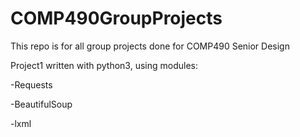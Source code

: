 # COMP490GroupProjects
This repo is for all group projects done for COMP490 Senior Design

Project1 written with python3, using modules:

-Requests

-BeautifulSoup

-lxml